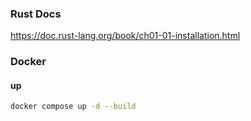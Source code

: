### Rust Docs
https://doc.rust-lang.org/book/ch01-01-installation.html

### Docker
#### up
```bash
docker compose up -d --build
```
